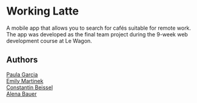 # Working Latte

A mobile app that allows you to search for cafés suitable for remote work. The app was developed as the final team project during the 9-week web development course at Le Wagon. 

## Authors
<a href="https://github.com/paulagdv97" target="_blank">Paula Garcia</a></br>
<a href="https://github.com/emartinek12" target="_blank">Emily Martinek</a></br>
<a href="https://github.com/CB9419" target="_blank">Constantin Beissel</a></br>
<a href="https://github.com/alenabauer" target="_blank">Alena Bauer</a>

